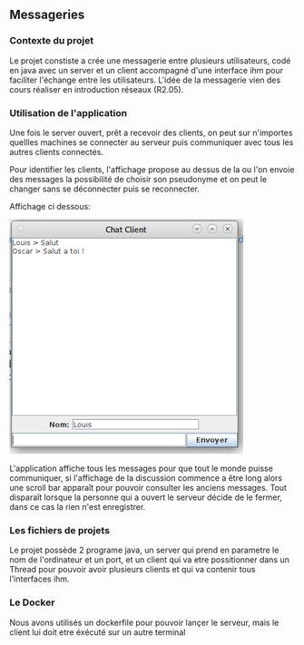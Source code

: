 ## Messageries

### Contexte du projet

Le projet constiste a crée une messagerie entre plusieurs utilisateurs, codé en java avec un server et un client accompagné d'une interface ihm pour faciliter l'échange entre les utilisateurs.
L'idée de la messagerie vien des cours réaliser en introduction réseaux (R2.05).

### Utilisation de l'application

Une fois le server ouvert, prêt a recevoir des clients, on peut sur n'importes quellles machines se connecter au serveur puis communiquer avec tous les autres clients connectés.

Pour identifier les clients, l'affichage propose au dessus de la ou l'on envoie des messages la possibilité de choisir son pseudonyme et on peut le changer sans se déconnecter puis se reconnecter.

Affichage ci dessous:

<img src="./images/image1.png" alt="Affichage Appli">


L'application affiche tous les messages pour que tout le monde puisse communiquer, si l'affichage de la discussion commence a être long alors une scroll bar apparaît pour pouvoir consulter les anciens messages.
Tout disparaît lorsque la personne qui a ouvert le serveur décide de le fermer, dans ce cas la rien n'est enregistrer.

### Les fichiers de projets

Le projet possède 2 programe java, un server qui prend en parametre le nom de l'ordinateur et un port, et un client qui va etre possitionner dans un Thread pour pouvoir avoir plusieurs clients et qui va contenir tous l'interfaces ihm.

### Le Docker

Nous avons utilisés un dockerfile pour pouvoir lançer le serveur, mais le client lui doit etre éxécuté sur un autre terminal 
